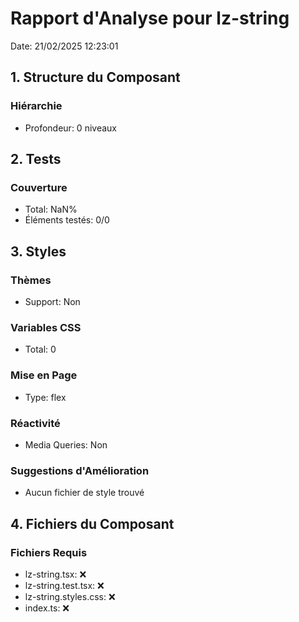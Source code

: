 # Rapport d'Analyse pour lz-string

Date: 21/02/2025 12:23:01

## 1. Structure du Composant

### Hiérarchie

- Profondeur: 0 niveaux

## 2. Tests

### Couverture

- Total: NaN%
- Éléments testés: 0/0

## 3. Styles

### Thèmes

- Support: Non

### Variables CSS

- Total: 0

### Mise en Page

- Type: flex

### Réactivité

- Media Queries: Non

### Suggestions d'Amélioration

- Aucun fichier de style trouvé

## 4. Fichiers du Composant

### Fichiers Requis

- lz-string.tsx: ❌
- lz-string.test.tsx: ❌
- lz-string.styles.css: ❌
- index.ts: ❌
